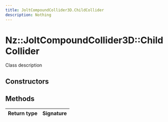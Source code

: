 ```yaml
---
title: JoltCompoundCollider3D.ChildCollider
description: Nothing
---
```


# Nz::JoltCompoundCollider3D::ChildCollider

Class description

## Constructors


## Methods

| Return type | Signature |
| ----------- | --------- |
